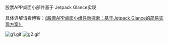 股票APP桌面小部件基于 Jetpack Glance实现

具体详解请看博客：[《股票APP桌面小组件新探索：基于Jetpack Glance的简易实现方案》](https://juejin.cn/post/7458460832789250060)

![g1.gif](g1.gif)
![g2.gif](g2.gif)
